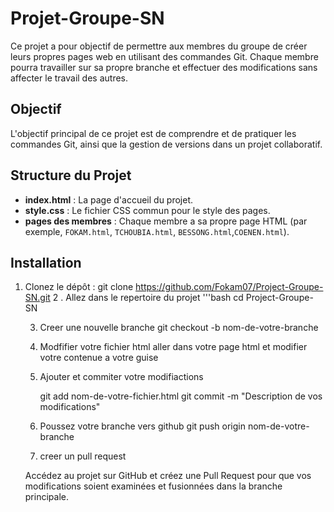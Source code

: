 # Projet-Groupe-SN

Ce projet a pour objectif de permettre aux membres du groupe de créer leurs propres pages web en utilisant des commandes Git. Chaque membre pourra travailler sur sa propre branche et effectuer des modifications sans affecter le travail des autres.

## Objectif

L'objectif principal de ce projet est de comprendre et de pratiquer les commandes Git, ainsi que la gestion de versions dans un projet collaboratif.

## Structure du Projet

- **index.html** : La page d'accueil du projet.
- **style.css** : Le fichier CSS commun pour le style des pages.
- **pages des membres** : Chaque membre a sa propre page HTML (par exemple, `FOKAM.html`, `TCHOUBIA.html`, `BESSONG.html`,`COENEN.html`).

## Installation

1. Clonez le dépôt :
   git clone https://github.com/Fokam07/Project-Groupe-SN.git
  2 . Allez dans le repertoire du projet
   '''bash
   cd Project-Groupe-SN

   3. Creer une nouvelle branche
    git checkout -b nom-de-votre-branche

   4. Modfifier votre fichier html
      aller dans votre page html et modifier votre contenue a votre guise

   5. Ajouter et commiter votre modifiactions

      git add nom-de-votre-fichier.html
      git commit -m "Description de vos modifications"

   6. Poussez votre branche vers github
      git push origin nom-de-votre-branche

   7. creer un pull request
      
    Accédez au projet sur GitHub et créez une Pull Request pour que vos modifications soient examinées et fusionnées dans la branche principale.
